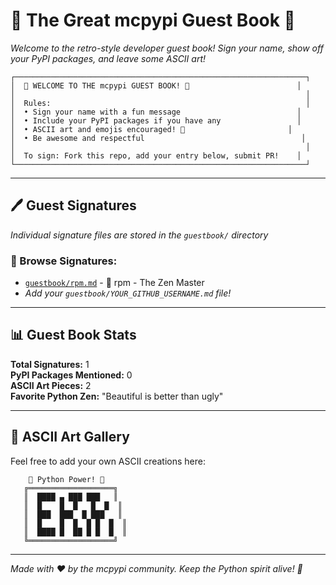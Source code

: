 # 📖 The Great mcpypi Guest Book 🎤

*Welcome to the retro-style developer guest book! Sign your name, show off your PyPI packages, and leave some ASCII art!*

```
┌─────────────────────────────────────────────────────────────────┐
│  🎤 WELCOME TO THE mcpypi GUEST BOOK! 🥧                        │
│                                                                 │
│  Rules:                                                         │
│  • Sign your name with a fun message                          │
│  • Include your PyPI packages if you have any                 │
│  • ASCII art and emojis encouraged! 🎨                       │
│  • Be awesome and respectful                                   │
│                                                                 │
│  To sign: Fork this repo, add your entry below, submit PR!    │
└─────────────────────────────────────────────────────────────────┘
```

---

## 🖊️ Guest Signatures

*Individual signature files are stored in the `guestbook/` directory*

### 📂 Browse Signatures:
- [`guestbook/rpm.md`](guestbook/rpm.md) - 🎯 rpm - The Zen Master 
- *Add your `guestbook/YOUR_GITHUB_USERNAME.md` file!*

---

## 📊 Guest Book Stats

**Total Signatures:** 1  
**PyPI Packages Mentioned:** 0  
**ASCII Art Pieces:** 2  
**Favorite Python Zen:** "Beautiful is better than ugly"  

---

## 🎨 ASCII Art Gallery

Feel free to add your own ASCII creations here:

```
    🐍 Python Power! 🐍
   ╔═══════════════════╗
   ║  ████ ▄ ███ ███   ║
   ║  █    █  █   █  █  ║  
   ║  ███  ███  █ ███   ║
   ║  █    █  █  █ █  █  ║
   ║  ████ █  ██ █ █  █  ║
   ╚═══════════════════╝
```

---

*Made with ❤️ by the mcpypi community. Keep the Python spirit alive! 🐍*

<!-- 
SIGNING INSTRUCTIONS:
1. Fork this repository
2. Create a new file: `guestbook/YOUR_GITHUB_USERNAME.md` 
3. Use the template below for your signature file
4. Update the stats in this GUESTBOOK.md file
5. Add your file to the "Browse Signatures" list above
6. Create a PR with the title: "📖 Guest Book: Add @YOUR_USERNAME signature"
7. In the PR description, use mcpypi to search for your packages and include the results!

SIGNATURE FILE TEMPLATE (save as guestbook/YOUR_USERNAME.md):
```markdown
---
name: "Your Name"
title: "Your Cool Title"
github: "YOUR_USERNAME"
date: "YYYY-MM-DD"
packages: ["my-package", "another-package"]
ascii_art: true
mcpypi_features_used: ["security_scanning", "health_scoring", "package_search"]
tags: ["python", "developer", "your-specialty"]
signature_number: X
---

# 🎯 Your Name - Your Title (YYYY-MM-DD)

```
[Your ASCII Art Here]
```

**GitHub:** [@YOUR_USERNAME](https://github.com/YOUR_USERNAME)

**My PyPI Packages:** *(Ask mcpypi to search for them!)*
- `my-package` - Description here
- `another-package` - Another description

**Message:** *Your awesome message about mcpypi, Python, or whatever! 🚀*

**mcpypi Usage:** *How did mcpypi help you? Security scanning? Package discovery? Health checks?*

---
*Signed: YYYY-MM-DD*
```

Example PR description:
"Signing the mcpypi guest book! 🎤

Here are my PyPI packages (searched with mcpypi):
- my-package: A cool Python package that does amazing things
- another-tool: Helps developers be more productive

ASCII art level: Expert 🎨"
-->